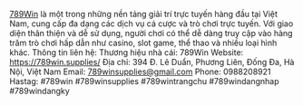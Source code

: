 [789Win](https://789win.supplies/) là một trong những nền tảng giải trí trực tuyến hàng đầu tại Việt Nam, cung cấp đa dạng các dịch vụ cá cược và trò chơi trực tuyến. Với giao diện thân thiện và dễ sử dụng, người chơi có thể dễ dàng truy cập vào hàng trăm trò chơi hấp dẫn như casino, slot game, thể thao và nhiều loại hình khác.
Thông tin liên hệ:
Thương hiệu nhà cái: 789Win
Website: https://789win.supplies/
Địa chỉ: 394 Đ. Lê Duẩn, Phương Liên, Đống Đa, Hà Nội, Việt Nam
Email: 789winsupplies@gmail.com 
Phone: 0988208921
Hastag: #789win #789winsupplies #789wintrangchu #789windangnhap #789windangky